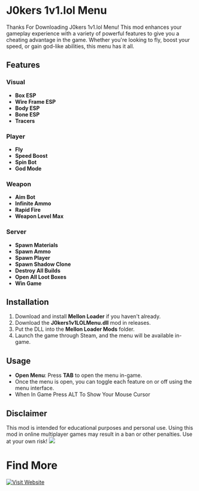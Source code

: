 # J0kers 1v1.lol Menu

Thanks For Downloading J0kers 1v1.lol Menu! This mod enhances your gameplay experience with a variety of powerful features to give you a cheating advantage in the game. Whether you're looking to fly, boost your speed, or gain god-like abilities, this menu has it all.

## Features

### **Visual**
- **Box ESP**
- **Wire Frame ESP**
- **Body ESP**
- **Bone ESP**
- **Tracers**

### **Player**
- **Fly**
- **Speed Boost**
- **Spin Bot**
- **God Mode**

### **Weapon**
- **Aim Bot**
- **Infinite Ammo**
- **Rapid Fire**
- **Weapon Level Max**

### **Server**
- **Spawn Materials**
- **Spawn Ammo**
- **Spawn Player**
- **Spawn Shadow Clone**
- **Destroy All Builds**
- **Open All Loot Boxes**
- **Win Game**

## Installation

1. Download and install **Mellon Loader** if you haven't already.
2. Download the **J0kers1v1LOLMenu.dll** mod in releases.
3. Put the DLL into the **Mellon Loader Mods** folder.
4. Launch the game through Steam, and the menu will be available in-game.

## Usage

- **Open Menu**: Press **TAB** to open the menu in-game.
- Once the menu is open, you can toggle each feature on or off using the menu interface.
- When In Game Press ALT To Show Your Mouse Cursor

## Disclaimer

This mod is intended for educational purposes and personal use. Using this mod in online multiplayer games may result in a ban or other penalties. Use at your own risk!
<a href="https://github.com/J0kerModZ/J0kers_1v1.lol_Menu/releases"><img src="https://img.shields.io/github/downloads/J0kerModZ/J0kers_1v1.lol_Menu/total.svg?style=for-the-badge"></a>
# Find More
[![Visit Website](https://img.shields.io/badge/Visit-J0kerModZ.lol-blue?style=for-the-badge)](https://www.j0kermodz.lol)
